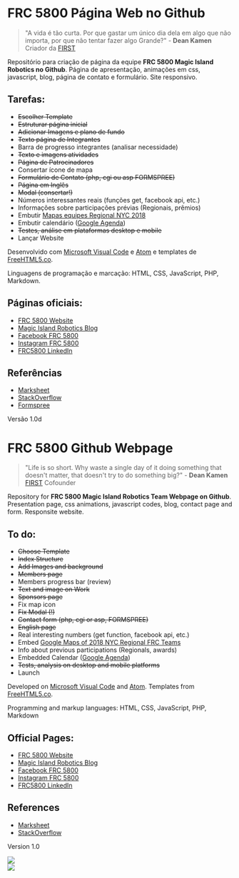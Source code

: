 # FRC 5800 Página Web no Github

> "A vida é tão curta. Por que gastar um único dia dela em algo que não importa, por que não tentar fazer algo Grande?" - **Dean Kamen** Criador da [FIRST](http://firstinspires.org)

Repositório para criação de página da equipe **FRC 5800 Magic Island Robotics no Github**. Página de apresentação, animações em css, javascript, blog, página de contato e formulário. Site responsivo.

## Tarefas:

- ~~Escolher Template~~
- ~~Estruturar página inicial~~
- ~~Adicionar Imagens e plano de fundo~~
- ~~Texto página de Integrantes~~
- Barra de progresso integrantes (analisar necessidade)
- ~~Texto e imagens atividades~~
- ~~Página de Patrocinadores~~
- Consertar ícone de mapa
- ~~Formulário de Contato (php, cgi ou asp FORMSPREE)~~
- ~~Página em Inglês~~
- ~~Modal (consertar!)~~
- Números interessantes reais (funções get, facebook api, etc.)
- Informações sobre participações prévias (Regionais, prêmios)
- Embutir [Mapas equipes Regional NYC 2018](https://www.google.com/maps/d/viewer?usp=sharing&mid=1IPySo2PAfA_bd0ccetet8sRC77U)
- Embutir calendário ([Google Agenda](https://calendar.google.com/calendar/embed?src=sb4lps96b539gp6bb0cnknumak%40group.calendar.google.com&ctz=America/Sao_Paulo))
- ~~Testes, análise em plataformas desktop e mobile~~
- Lançar Website

Desenvolvido com [Microsoft Visual Code](https://code.visualstudio.com/) e [Atom](https://atom.io/) e templates de [FreeHTML5.co](http://freehtml5.co).

Linguagens de programação e marcação: HTML, CSS, JavaScript, PHP, Markdown.

## Páginas oficiais:

- [FRC 5800 Website](http://frc5800.github.io)
- [Magic Island Robotics Blog](http://mi5800.wordpress.com)
- [Facebook FRC 5800](http://facebook.com/frc800)
- [Instagram FRC 5800](http://instagram.com/frc5800)
- [FRC5800 LinkedIn](https://www.linkedin.com/company/frc5800)

## Referências

- [Marksheet](http://marksheet.io/)
- [StackOverflow](https://stackoverflow.com)
- [Formspree](http://formspree.io)

Versão 1.0d

# FRC 5800 Github Webpage

> "Life is so short. Why waste a single day of it doing something that doesn't matter, that doesn't try to do something big?" - **Dean Kamen** [FIRST](http://firstinspires.org) Cofounder

Repository for **FRC 5800 Magic Island Robotics Team Webpage on Github**. Presentation page, css animations, javascript codes, blog, contact page and form. Responsite website.

## To do:

- ~~Choose Template~~
- ~~Index Structure~~
- ~~Add Images and background~~
- ~~Members page~~
- Members progress bar (review)
- ~~Text and image on Work~~
- ~~Sponsors page~~
- Fix map icon
- ~~Fix Modal (!)~~
- ~~Contact form (php, cgi or asp, FORMSPREE)~~
- ~~English page~~
- Real interesting numbers (get function, facebook api, etc.)
- Embed [Google Maps of 2018 NYC Regional FRC Teams](https://www.google.com/maps/d/viewer?usp=sharing&mid=1IPySo2PAfA_bd0ccetet8sRC77U)
- Info about previous participations (Regionals, awards)
- Embedded Calendar ([Google Agenda](https://calendar.google.com/calendar/embed?src=sb4lps96b539gp6bb0cnknumak%40group.calendar.google.com&ctz=America/Sao_Paulo))
- ~~Tests, analysis on desktop and mobile platforms~~
- Launch

Developed on [Microsoft Visual Code](https://code.visualstudio.com/) and [Atom](https://atom.io/). Templates from [FreeHTML5.co](http://freehtml5.co).

Programming and markup languages: HTML, CSS, JavaScript, PHP, Markdown

## Official Pages:

- [FRC 5800 Website](http://frc5800.github.io)
- [Magic Island Robotics Blog](http://mi5800.wordpress.com)
- [Facebook FRC 5800](http://facebook.com/frc800)
- [Instagram FRC 5800](http://instagram.com/frc5800)
- [FRC5800 LinkedIn](https://www.linkedin.com/company/frc5800)

## References

- [Marksheet](http://marksheet.io/)
- [StackOverflow](https://stackoverflow.com)

Version 1.0

![](https://mi5800.files.wordpress.com/2016/12/mi5800-logo-2017_semfundo.png?w=250)    
![](https://www.firstinspires.org/sites/default/files/first-logo-200px.png)

